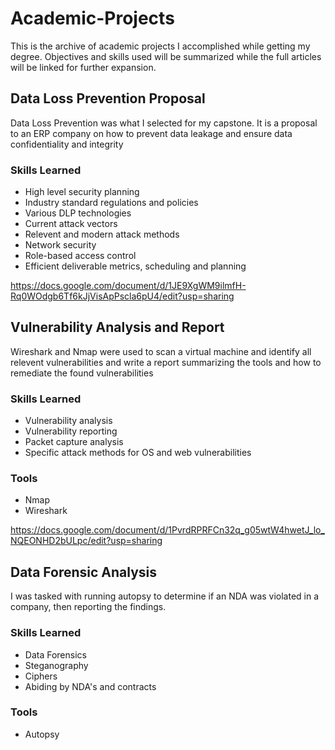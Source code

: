 # Academic-Projects

This is the archive of academic projects I accomplished while getting my degree. Objectives and skills used will be summarized while the full articles will be linked for further expansion. 

## Data Loss Prevention Proposal

Data Loss Prevention was what I selected for my capstone. It is a proposal to an ERP company on how to prevent data leakage and ensure data confidentiality and integrity

### Skills Learned

- High level security planning
- Industry standard regulations and policies
- Various DLP technologies
- Current attack vectors
- Relevent and modern attack methods
- Network security
- Role-based access control
- Efficient deliverable metrics, scheduling and planning

https://docs.google.com/document/d/1JE9XgWM9ilmfH-Rq0WOdgb6Tf6kJjVisApPscla6pU4/edit?usp=sharing

## Vulnerability Analysis and Report

Wireshark and Nmap were used to scan a virtual machine and identify all relevent vulnerabilities and write a report summarizing the tools and how to remediate the found vulnerabilities

### Skills Learned

- Vulnerability analysis
- Vulnerability reporting
- Packet capture analysis
- Specific attack methods for OS and web vulnerabilities

### Tools
- Nmap
- Wireshark

https://docs.google.com/document/d/1PvrdRPRFCn32q_g05wtW4hwetJ_lo_NQEONHD2bULpc/edit?usp=sharing

## Data Forensic Analysis

I was tasked with running autopsy to determine if an NDA was violated in a company, then reporting the findings. 

### Skills Learned

- Data Forensics
- Steganography
- Ciphers
- Abiding by NDA's and contracts

### Tools
- Autopsy
